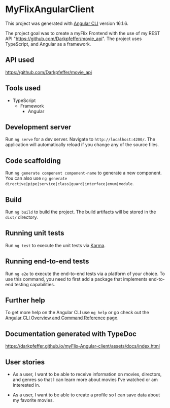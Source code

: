 # MyFlixAngularClient

This project was generated with [Angular CLI](https://github.com/angular/angular-cli) version 16.1.6.


The project goal was to create a myFlix Frontend with the use of my REST API "https://github.com/Darkpfeffer/movie_api". The project uses TypeScript, and Angular as a framework.

## API used
https://github.com/Darkpfeffer/movie_api

## Tools used
- TypeScript
    * Framework
        + Angular

## Development server

Run `ng serve` for a dev server. Navigate to `http://localhost:4200/`. The application will automatically reload if you change any of the source files.

## Code scaffolding

Run `ng generate component component-name` to generate a new component. You can also use `ng generate directive|pipe|service|class|guard|interface|enum|module`.

## Build

Run `ng build` to build the project. The build artifacts will be stored in the `dist/` directory.

## Running unit tests

Run `ng test` to execute the unit tests via [Karma](https://karma-runner.github.io).

## Running end-to-end tests

Run `ng e2e` to execute the end-to-end tests via a platform of your choice. To use this command, you need to first add a package that implements end-to-end testing capabilities.

## Further help

To get more help on the Angular CLI use `ng help` or go check out the [Angular CLI Overview and Command Reference](https://angular.io/cli) page.

## Documentation generated with TypeDoc
https://darkpfeffer.github.io/myFlix-Angular-client/assets/docs/index.html

## User stories
- As a user, I want to be able to receive information on movies, directors, and genres so that I can learn more about movies I’ve watched or am interested in.

- As a user, I want to be able to create a profile so I can save data about my favorite movies.